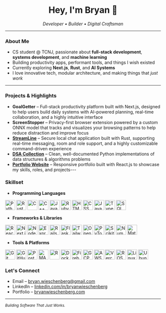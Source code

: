 <h1 align="center">Hey, I'm Bryan 👋</h1>

<p align="center">
  <em>Developer • Builder • Digital Craftsman</em>
</p>

---

### About Me
- CS student @ TCNJ, passionate about **full-stack development**, **systems development**, and **machine learning**
- Building productivity apps, performant tools, and things I wish existed
- Currently exploring **Next.js**, **Rust**, and **AI Systems**
- I love innovative tech, modular architecture, and making things that *just work*
---

### Projects & Highlights
- **GoalGetter** – Full-stack productivity platform built with Next.js, designed to help users build daily systems with AI-powered planning, real-time collaboration, and a highly intuitive interface
- **ScreenStopper** – Privacy-first browser extension powered by a custom ONNX model that tracks and visualizes your browsing patterns to help reduce distraction and improve focus
- **[StreamLine](https://github.com/BryanWieschenberg/StreamLine)** – Secure local chat application built with Rust, supporting real-time messaging, room and role support, and a highly customizable command-driven experience
- **[DSA Collection](https://github.com/BryanWieschenberg/DSA-Collection)** – Clean, well-documented Python implementations of data structures & algorithms problems
- **[Portfolio Website](https://github.com/BryanWieschenberg/Personal-Website)** – Responsive portfolio built with React.js to showcase my skills, roles, and projects---

### Skillset
- **Programming Languages**
<p align="left">
  <img src="https://cdn.jsdelivr.net/gh/devicons/devicon/icons/python/python-original.svg" alt="Python" title="Python" width="32"/>
  <img src="https://cdn.jsdelivr.net/gh/devicons/devicon/icons/rust/rust-original.svg" alt="Rust" title="Rust" width="32"/>
  <img src="https://cdn.jsdelivr.net/gh/devicons/devicon/icons/c/c-original.svg" alt="C" title="C" width="32"/>
  <img src="https://cdn.jsdelivr.net/gh/devicons/devicon/icons/cplusplus/cplusplus-original.svg" alt="C++" title="C++" width="32"/>
  <img src="https://cdn.jsdelivr.net/gh/devicons/devicon/icons/java/java-original.svg" alt="Java" title="Java" width="32"/>
  <img src="https://cdn.jsdelivr.net/gh/devicons/devicon/icons/ruby/ruby-original.svg" alt="Ruby" title="Ruby" width="32"/>
  <img src="https://cdn.jsdelivr.net/gh/devicons/devicon/icons/html5/html5-original.svg" alt="HTML" title="HTML" width="32"/>
  <img src="https://cdn.jsdelivr.net/gh/devicons/devicon/icons/css3/css3-original.svg" alt="CSS" title="CSS" width="32"/>
  <img src="https://cdn.jsdelivr.net/gh/devicons/devicon/icons/javascript/javascript-original.svg" alt="JavaScript" title="JavaScript" width="32"/>
  <img src="https://cdn.jsdelivr.net/gh/devicons/devicon/icons/typescript/typescript-original.svg" alt="TypeScript" title="TypeScript" width="32"/>
  <img src="https://cdn.jsdelivr.net/gh/devicons/devicon/icons/sqlite/sqlite-original.svg" alt="SQL" title="SQL" width="32"/>
</p>

- **Frameworks & Libraries**
<p align="left">
  <img src="https://cdn.jsdelivr.net/gh/devicons/devicon/icons/react/react-original.svg" alt="React.js" title="React.js" width="32"/>
  <img src="https://cdn.jsdelivr.net/gh/devicons/devicon/icons/nextjs/nextjs-original.svg" alt="Next.js" title="Next.js" width="32"/>
  <img src="https://cdn.jsdelivr.net/gh/devicons/devicon/icons/nodejs/nodejs-original.svg" alt="Node.js" title="Node.js" width="32"/>
  <img src="https://cdn.jsdelivr.net/gh/devicons/devicon/icons/express/express-original.svg" alt="Express.js" title="Express.js" width="32"/>
  <img src="https://cdn.jsdelivr.net/gh/devicons/devicon/icons/rails/rails-plain.svg" alt="Rails" title="Rails" width="32"/>
  <img src="https://cdn.jsdelivr.net/gh/devicons/devicon/icons/flask/flask-original.svg" alt="Flask" title="Flask" width="32"/>
  <img src="https://cdn.jsdelivr.net/gh/devicons/devicon/icons/tailwindcss/tailwindcss-original.svg" alt="Tailwind CSS" title="Tailwind CSS" width="32"/>
  <img src="https://cdn.jsdelivr.net/gh/devicons/devicon/icons/opencv/opencv-original.svg" alt="OpenCV" title="OpenCV" width="32"/>
  <img src="https://cdn.jsdelivr.net/gh/devicons/devicon/icons/pytorch/pytorch-original.svg" alt="PyTorch" title="PyTorch" width="32"/>
  <img src="https://cdn.jsdelivr.net/gh/devicons/devicon/icons/scikitlearn/scikitlearn-original.svg" alt="Scikit-Learn" title="Scikit-Learn" width="32"/>
  <img src="https://cdn.jsdelivr.net/gh/devicons/devicon/icons/numpy/numpy-original.svg" alt="NumPy" title="NumPy" width="32"/>
  <img src="https://cdn.jsdelivr.net/gh/devicons/devicon/icons/matplotlib/matplotlib-original.svg" alt="Matplotlib" title="Matplotlib" width="32"/>
</p>

- **Tools & Platforms**
<p align="left">
  <img src="https://cdn.jsdelivr.net/gh/devicons/devicon/icons/git/git-original.svg" alt="Git" title="Git" width="32"/>
  <img src="https://cdn.jsdelivr.net/gh/devicons/devicon/icons/github/github-original.svg" alt="GitHub" title="GitHub" width="32"/>
  <img src="https://cdn.jsdelivr.net/gh/devicons/devicon/icons/postgresql/postgresql-original.svg" alt="PostgreSQL" title="PostgreSQL" width="32"/>
  <img src="https://cdn.jsdelivr.net/gh/devicons/devicon/icons/matlab/matlab-original.svg" alt="MATLAB" title="MATLAB" width="32"/>
  <img src="https://cdn.jsdelivr.net/gh/devicons/devicon/icons/r/r-original.svg" alt="R" title="R" width="32"/>
  <img src="https://cdn.jsdelivr.net/gh/devicons/devicon/icons/docker/docker-original.svg" alt="Docker" title="Docker" width="32"/>
  <img src="https://cdn.jsdelivr.net/gh/devicons/devicon/icons/firebase/firebase-plain.svg" alt="Firebase" title="Firebase" width="32"/>
  <img src="https://cdn.jsdelivr.net/gh/devicons/devicon/icons/googlecloud/googlecloud-original.svg" alt="GCP" title="GCP" width="32"/>
  <img src="https://cdn.jsdelivr.net/gh/devicons/devicon/icons/amazonwebservices/amazonwebservices-original-wordmark.svg" alt="AWS" title="AWS" width="32"/>
  <img src="https://cdn.jsdelivr.net/gh/devicons/devicon/icons/vercel/vercel-original.svg" alt="Vercel" title="Vercel" width="32"/>
  <img src="https://cdn.jsdelivr.net/gh/devicons/devicon/icons/ros/ros-original.svg" alt="ROS" title="ROS" width="32"/>
  <img src="https://cdn.jsdelivr.net/gh/devicons/devicon/icons/linux/linux-original.svg" alt="Linux" title="Linux" width="32"/>
  <img src="https://cdn.jsdelivr.net/gh/devicons/devicon/icons/ubuntu/ubuntu-original.svg" alt="Ubuntu" title="Ubuntu" width="32"/>
</p>

### Let's Connect
- Email – <bryan.wieschenberg@gmail.com>
- LinkedIn – [linkedin.com/in/bryanwieschenberg](https://linkedin.com/in/bryanwieschenberg/)
- Portfolio – [bryanwieschenberg.com](https://bryanwieschenberg.com/)
---

<sub><i>Building Software That Just Works.</i></sub>
